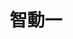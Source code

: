 ---
title: "智動一"
date: ""
weight: 1
draft: true
type: reflections-api
list:
- id: 1112B0001
  name: XXX
  video: cH9ytpF02gs
- id: 1112B0002
  name: YYY
  video: HuY-wGluWc0
- id: 1112B0003
  name: ZZZ
  video: vFXJ2ALRxxs
---